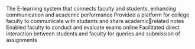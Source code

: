 The E-learning system that connects faculty and students, enhancing communication and academic performance
  Provided a platform for college faculty to communicate with students and share academicrelated notes
  Enabled faculty to conduct and evaluate exams online
  Facilitated direct interaction between students and faculty for queries and submission of assignments
